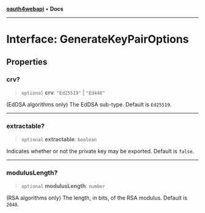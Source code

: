 [**oauth4webapi**](../README.md) • **Docs**

***

# Interface: GenerateKeyPairOptions

## Properties

### crv?

> `optional` **crv**: `"Ed25519"` \| `"Ed448"`

(EdDSA algorithms only) The EdDSA sub-type. Default is `Ed25519`.

***

### extractable?

> `optional` **extractable**: `boolean`

Indicates whether or not the private key may be exported. Default is `false`.

***

### modulusLength?

> `optional` **modulusLength**: `number`

(RSA algorithms only) The length, in bits, of the RSA modulus. Default is `2048`.
